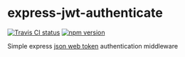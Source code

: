 # express-jwt-authenticate

[![Travis CI status](https://travis-ci.org/danielrw7/express-jwt-authenticate.svg)](https://travis-ci.org/danielrw7/express-jwt-authenticate) [![npm version](https://badge.fury.io/js/express-jwt-authenticate.svg)](https://www.npmjs.com/package/express-jwt-authenticate)

Simple express [json web token](http://jwt.io/) authentication middleware
